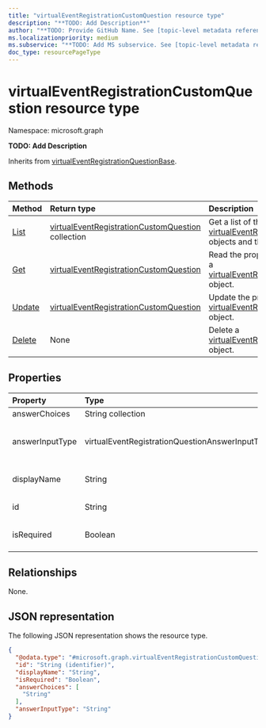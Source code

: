 ```yaml
---
title: "virtualEventRegistrationCustomQuestion resource type"
description: "**TODO: Add Description**"
author: "**TODO: Provide GitHub Name. See [topic-level metadata reference](https://aka.ms/msgo?pagePath=Document-APIs/Guidelines/Metadata)**"
ms.localizationpriority: medium
ms.subservice: "**TODO: Add MS subservice. See [topic-level metadata reference](https://aka.ms/msgo?pagePath=Document-APIs/Guidelines/Metadata)**"
doc_type: resourcePageType
---
```


# virtualEventRegistrationCustomQuestion resource type

Namespace: microsoft.graph



**TODO: Add Description**


Inherits from [virtualEventRegistrationQuestionBase](../resources/virtualeventregistrationquestionbase.md).

## Methods
|Method|Return type|Description|
|:---|:---|:---|
|[List](../api/virtualeventregistrationcustomquestion-list.md)|[virtualEventRegistrationCustomQuestion](../resources/virtualeventregistrationcustomquestion.md) collection|Get a list of the [virtualEventRegistrationCustomQuestion](../resources/virtualeventregistrationcustomquestion.md) objects and their properties.|
|[Get](../api/virtualeventregistrationcustomquestion-get.md)|[virtualEventRegistrationCustomQuestion](../resources/virtualeventregistrationcustomquestion.md)|Read the properties and relationships of a [virtualEventRegistrationCustomQuestion](../resources/virtualeventregistrationcustomquestion.md) object.|
|[Update](../api/virtualeventregistrationcustomquestion-update.md)|[virtualEventRegistrationCustomQuestion](../resources/virtualeventregistrationcustomquestion.md)|Update the properties of a [virtualEventRegistrationCustomQuestion](../resources/virtualeventregistrationcustomquestion.md) object.|
|[Delete](../api/virtualeventregistrationcustomquestion-delete.md)|None|Delete a [virtualEventRegistrationCustomQuestion](../resources/virtualeventregistrationcustomquestion.md) object.|

## Properties
|Property|Type|Description|
|:---|:---|:---|
|answerChoices|String collection|**TODO: Add Description**|
|answerInputType|virtualEventRegistrationQuestionAnswerInputType|**TODO: Add Description**.The possible values are: `text`, `multilineText`, `singleChoice`, `multiChoice`, `boolean`, `unknownFutureValue`.|
|displayName|String|**TODO: Add Description** Inherited from [virtualEventRegistrationQuestionBase](../resources/virtualeventregistrationquestionbase.md).|
|id|String|**TODO: Add Description** Inherited from [entity](../resources/entity.md).|
|isRequired|Boolean|**TODO: Add Description** Inherited from [virtualEventRegistrationQuestionBase](../resources/virtualeventregistrationquestionbase.md).|

## Relationships
None.

## JSON representation
The following JSON representation shows the resource type.
<!-- {
  "blockType": "resource",
  "keyProperty": "id",
  "@odata.type": "microsoft.graph.virtualEventRegistrationCustomQuestion",
  "baseType": "microsoft.graph.virtualEventRegistrationQuestionBase",
  "openType": false
}
-->
``` json
{
  "@odata.type": "#microsoft.graph.virtualEventRegistrationCustomQuestion",
  "id": "String (identifier)",
  "displayName": "String",
  "isRequired": "Boolean",
  "answerChoices": [
    "String"
  ],
  "answerInputType": "String"
}
```

